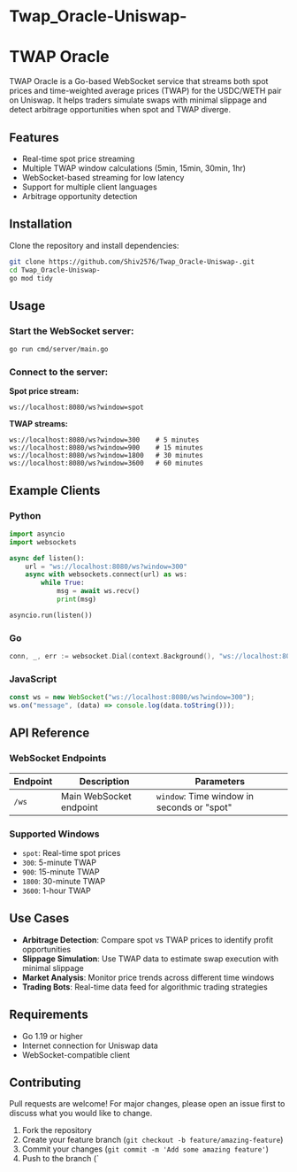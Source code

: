 # Twap_Oracle-Uniswap-

# TWAP Oracle

TWAP Oracle is a Go-based WebSocket service that streams both spot prices and time-weighted average prices (TWAP) for the USDC/WETH pair on Uniswap. It helps traders simulate swaps with minimal slippage and detect arbitrage opportunities when spot and TWAP diverge.

## Features

- Real-time spot price streaming
- Multiple TWAP window calculations (5min, 15min, 30min, 1hr)
- WebSocket-based streaming for low latency
- Support for multiple client languages
- Arbitrage opportunity detection

## Installation

Clone the repository and install dependencies:

```bash
git clone https://github.com/Shiv2576/Twap_Oracle-Uniswap-.git
cd Twap_Oracle-Uniswap-
go mod tidy
```

## Usage

### Start the WebSocket server:

```bash
go run cmd/server/main.go
```

### Connect to the server:

**Spot price stream:**
```
ws://localhost:8080/ws?window=spot
```

**TWAP streams:**
```
ws://localhost:8080/ws?window=300    # 5 minutes
ws://localhost:8080/ws?window=900    # 15 minutes
ws://localhost:8080/ws?window=1800   # 30 minutes
ws://localhost:8080/ws?window=3600   # 60 minutes
```

## Example Clients

### Python

```python
import asyncio
import websockets

async def listen():
    url = "ws://localhost:8080/ws?window=300"
    async with websockets.connect(url) as ws:
        while True:
            msg = await ws.recv()
            print(msg)

asyncio.run(listen())
```

### Go

```go
conn, _, err := websocket.Dial(context.Background(), "ws://localhost:8080/ws?window=300", nil)
```

### JavaScript

```javascript
const ws = new WebSocket("ws://localhost:8080/ws?window=300");
ws.on("message", (data) => console.log(data.toString()));
```

## API Reference

### WebSocket Endpoints

| Endpoint | Description | Parameters |
|----------|-------------|------------|
| `/ws` | Main WebSocket endpoint | `window`: Time window in seconds or "spot" |

### Supported Windows

- `spot`: Real-time spot prices
- `300`: 5-minute TWAP
- `900`: 15-minute TWAP
- `1800`: 30-minute TWAP
- `3600`: 1-hour TWAP

## Use Cases

- **Arbitrage Detection**: Compare spot vs TWAP prices to identify profit opportunities
- **Slippage Simulation**: Use TWAP data to estimate swap execution with minimal slippage
- **Market Analysis**: Monitor price trends across different time windows
- **Trading Bots**: Real-time data feed for algorithmic trading strategies

## Requirements

- Go 1.19 or higher
- Internet connection for Uniswap data
- WebSocket-compatible client

## Contributing

Pull requests are welcome! For major changes, please open an issue first to discuss what you would like to change.

1. Fork the repository
2. Create your feature branch (`git checkout -b feature/amazing-feature`)
3. Commit your changes (`git commit -m 'Add some amazing feature'`)
4. Push to the branch (`
